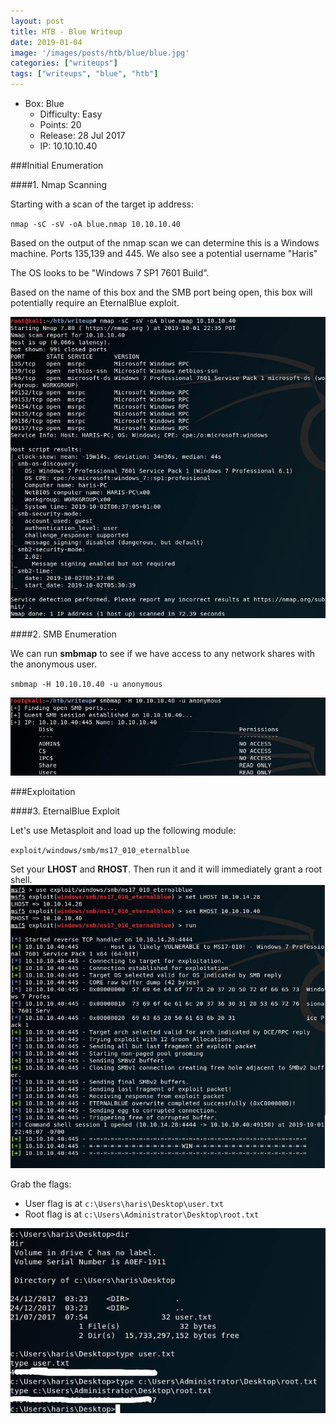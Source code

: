 ```yaml
---
layout: post
title: HTB - Blue Writeup
date: 2019-01-04
image: '/images/posts/htb/blue/blue.jpg'
categories: ["writeups"]
tags: ["writeups", "blue", "htb"]
---
```


* Box: Blue
  - Difficulty: Easy
  - Points: 20
  - Release: 28 Jul 2017
  - IP: 10.10.10.40

###Initial Enumeration

####1. Nmap Scanning

Starting with a scan of the target ip address:

`nmap -sC -sV -oA blue.nmap 10.10.10.40`

Based on the output of the nmap scan we can determine this is a Windows machine. Ports 135,139 and 445.
We also see a potential username "Haris"

The OS looks to be "Windows 7 SP1 7601 Build".

Based on the name of this box and the SMB port being open, this box will potentially require an EternalBlue exploit.

<img src="/images/posts/htb/blue/blue1.jpg">

####2. SMB Enumeration

We can run **smbmap** to see if we have access to any network shares with the anonymous user.

`smbmap -H 10.10.10.40 -u anonymous`

<img src="/images/posts/htb/blue/blue2.jpg">

###Exploitation

####3. EternalBlue Exploit

Let's use Metasploit and load up the following module:

`exploit/windows/smb/ms17_010_eternalblue`

Set your **LHOST** and **RHOST**. Then run it and it will immediately grant a root shell.
<img src="/images/posts/htb/blue/blue3.jpg">

Grab the flags:

- User flag is at `c:\Users\haris\Desktop\user.txt`
- Root flag is at `c:\Users\Administrator\Desktop\root.txt`

<img src="/images/posts/htb/blue/blue4.jpg">
